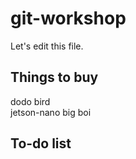 # git-workshop
Let's edit this file.

## Things to buy
dodo bird <br/>
jetson-nano big boi

## To-do list

